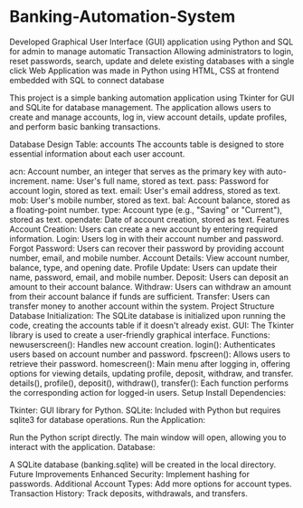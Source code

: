 # Banking-Automation-System
Developed Graphical User Interface (GUI) application using Python and SQL for admin to manage automatic Transaction
Allowing administrators to login, reset passwords, search, update and delete existing databases with a single click
Web Application was made in Python using HTML, CSS at frontend embedded with SQL to connect database

This project is a simple banking automation application using Tkinter for GUI and SQLite for database management. The application allows users to create and manage accounts, log in, view account details, update profiles, and perform basic banking transactions.

Database Design Table: accounts The accounts table is designed to store essential information about each user account.

acn: Account number, an integer that serves as the primary key with auto-increment. name: User's full name, stored as text. pass: Password for account login, stored as text. email: User's email address, stored as text. mob: User's mobile number, stored as text. bal: Account balance, stored as a floating-point number. type: Account type (e.g., "Saving" or "Current"), stored as text. opendate: Date of account creation, stored as text. Features Account Creation: Users can create a new account by entering required information. Login: Users log in with their account number and password. Forgot Password: Users can recover their password by providing account number, email, and mobile number. Account Details: View account number, balance, type, and opening date. Profile Update: Users can update their name, password, email, and mobile number. Deposit: Users can deposit an amount to their account balance. Withdraw: Users can withdraw an amount from their account balance if funds are sufficient. Transfer: Users can transfer money to another account within the system. Project Structure Database Initialization: The SQLite database is initialized upon running the code, creating the accounts table if it doesn't already exist. GUI: The Tkinter library is used to create a user-friendly graphical interface. Functions: newuserscreen(): Handles new account creation. login(): Authenticates users based on account number and password. fpscreen(): Allows users to retrieve their password. homescreen(): Main menu after logging in, offering options for viewing details, updating profile, deposit, withdraw, and transfer. details(), profile(), deposit(), withdraw(), transfer(): Each function performs the corresponding action for logged-in users. Setup Install Dependencies:

Tkinter: GUI library for Python. SQLite: Included with Python but requires sqlite3 for database operations. Run the Application:

Run the Python script directly. The main window will open, allowing you to interact with the application. Database:

A SQLite database (banking.sqlite) will be created in the local directory. Future Improvements Enhanced Security: Implement hashing for passwords. Additional Account Types: Add more options for account types. Transaction History: Track deposits, withdrawals, and transfers.
